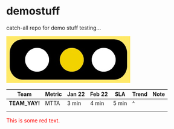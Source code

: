 # demostuff
catch-all repo for demo stuff
testing...

![alt text](yellow.jpg "Title")

| Team          | Metric | Jan 22 | Feb 22 | SLA   | Trend | Note |
|---------------|--------|--------|--------|-------|-------|------|
| **TEAM_YAY!** | MTTA   | 3 min  | 4 min  | 5 min | ^     |      |
|               |        |        |        |       |       |      |
|               |        |        |        |       |       |      |

<p style='color:red'>This is some red text.</p>
